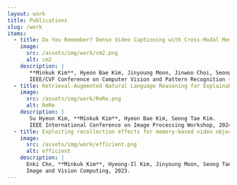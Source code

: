 ```yaml
---
layout: work
title: Publications
slug: /work
items:
  - title: Do You Remember? Dense Video Captioning with Cross-Modal Memory Retrieval
    image:
      src: /assets/img/work/cm2.png
      alt: cm2
    description: |  
       **Minkuk Kim**, Hyeon Bae Kim, Jinyoung Moon, Jinwoo Choi, Seong Tae Kim.  
       IEEE/CVF Conference on Computer Vision and Pattern Recognition (**CVPR**), 2024.
  - title: Retrieval-Augmented Natural Language Reasoning for Explainable Visual Question Answering
    image:
      src: /assets/img/work/ReRe.png
      alt: ReRe
    description: |  
       Su Hyeon Kim, **Minkuk Kim**, Hyeon Bae Kim, Seong Tae Kim.  
       IEEE International Conference on Image Processing Workshop, 2024.
  - title: Exploiting recollection effects for memory-based video object segmentation   
    image:
      src: /assets/img/work/efficient.png
      alt: efficient
    description: |  
      Enki Cho, **Minkuk Kim**, Hyeong-Il Kim, Jinyoung Moon, Seong Tae Kim.  
      Image and Vision Computing, 2023.
---
```

<br />
<br />
